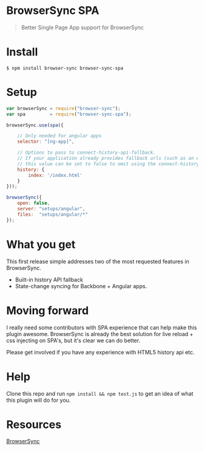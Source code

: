 # BrowserSync SPA

> Better Single Page App support for BrowserSync

# Install

```shell
$ npm install browser-sync browser-sync-spa
```

# Setup

```js
var browserSync = require("browser-sync");
var spa         = require("browser-sync-spa");

browserSync.use(spa({

    // Only needed for angular apps
    selector: "[ng-app]",

    // Options to pass to connect-history-api-fallback.
    // If your application already provides fallback urls (such as an existing proxy server),
    // this value can be set to false to omit using the connect-history-api-fallback middleware entirely.
    history: {
        index: '/index.html'
    }
}));

browserSync({
    open: false,
    server: "setups/angular",
    files:  "setups/angular/*"
});
```

# What you get

This first release simple addresses two of the most requested features in BrowserSync.

* Built-in history API fallback
* State-change syncing for Backbone + Angular apps.

# Moving forward

I really need some contributors with SPA experience that can help make this plugin awesome. BrowserSync is already the best solution for live reload + css injecting on SPA's, but it's clear we can do better.

Please get involved if you have any experience with HTML5 history api etc.

# Help

Clone this repo and run `npm install && npm test.js` to get an idea of what this plugin will do for you.

# Resources

[BrowserSync](https://github.com/shakyShane/browser-sync)